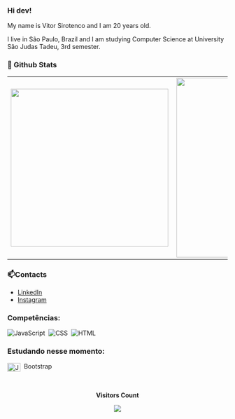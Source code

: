 ### Hi dev!

My name is Vitor Sirotenco and I am 20 years old.

I live in São Paulo, Brazil and I am studying Computer Science at University São Judas Tadeu, 3rd semester.

### 💬 Github Stats 

<center>
<table border="0" cellspacing="0" cellpadding="0">
  <tr>
      <td><img width="360px" align="left" src="https://github-readme-stats.vercel.app/api/top-langs/?username=VitorSirotenco&hide=html&layout=compact&theme=dracula&langs_count=10" /></td>
      <td><img width="410px" align="left" src="https://github-readme-stats.vercel.app/api?username=VitorSirotenco&theme=dracula&show_icons=true" /></td>
  </tr>  
</table>
</center>

### 📫Contacts
* [LinkedIn](https://www.linkedin.com/in/vitor-sirotenco-a985b3237/)
* [Instagram](https://www.instagram.com/vitor.sirotenco/)
 
 ### Competências:
![JavaScript](https://img.shields.io/badge/-JavaScript-0D1117?style=for-the-badge&logo=javascript&labelColor=0D1117)&nbsp;
![CSS](https://img.shields.io/badge/-CSS-0D1117?style=for-the-badge&logo=CSS3&logoColor=1572B6&labelColor=0D1117)&nbsp;
![HTML](https://img.shields.io/badge/HTML-0D1117?style=for-the-badge&logo=html5&logoColor=white)&nbsp;


### Estudando nesse momento:
<img align="center" alt="Jay-Bootstrap" height="20" width="30" src="https://cdn.jsdelivr.net/gh/devicons/devicon/icons/bootstrap/bootstrap-original.svg" />&nbsp; Bootstrap

<div align="center">
<br><p align="centre"><b>Visitors Count</b></p>  
<p align="center"><img align="center" src="https://profile-counter.glitch.me/{VitorSirotenco}/count.svg" /></p> 
<br>
</div>



